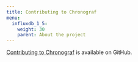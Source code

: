 ```yaml
---
title: Contributing to Chronograf
menu:
  influxdb_1_5:
    weight: 30
    parent: About the project
---
```


[Contributing to Chronograf](https://github.com/influxdata/chronograf/blob/master/CONTRIBUTING.md) is available on GitHub.
